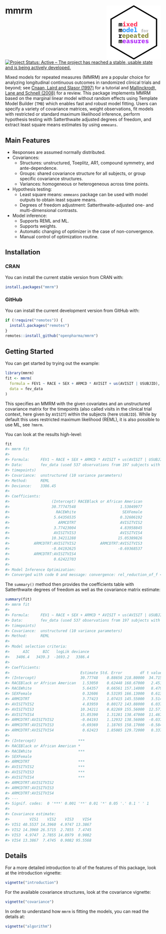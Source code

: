 
<!-- markdownlint-disable-file -->
<!-- README.md needs to be generated from README.Rmd. Please edit that file -->

# mmrm <img src="man/figures/logo.svg" align="right" width="175" />

[![Project Status: Active – The project has reached a stable, usable
state and is being actively
developed.](https://www.repostatus.org/badges/latest/active.svg)](https://www.repostatus.org/#active)  

Mixed models for repeated measures (MMRM) are a popular choice for
analyzing longitudinal continuous outcomes in randomized clinical trials
and beyond; see [Cnaan, Laird and Slasor
(1997)](https://doi.org/10.1002/(SICI)1097-0258(19971030)16:20%3C2349::AID-SIM667%3E3.0.CO;2-E)
for a tutorial and [Mallinckrodt, Lane and Schnell
(2008)](https://doi.org/10.1177/009286150804200402) for a review. This
package implements MMRM based on the marginal linear model without
random effects using Template Model Builder (`TMB`) which enables fast
and robust model fitting. Users can specify a variety of covariance
matrices, weight observations, fit models with restricted or standard
maximum likelihood inference, perform hypothesis testing with
Satterthwaite adjusted degrees of freedom, and extract least square
means estimates by using `emmeans`.

## Main Features

- Responses are assumed normally distributed.
- Covariances:
  - Structures: unstructured, Toeplitz, AR1, compound symmetry, and
    ante-dependence.
  - Groups: shared covariance structure for all subjects, or group
    specific covariance structures.
  - Variances: homogeneous or heterogeneous across time points.
- Hypothesis testing:
  - Least square means: `emmeans` package can be used with model outputs
    to obtain least square means.
  - Degrees of freedom adjustment: Satterthwaite-adjusted one- and
    multi-dimensional contrasts.
- Model inference:
  - Supports REML and ML.
  - Supports weights.
  - Automatic changing of optimizer in the case of non-convergence.
  - Manual control of optimization routine.

## Installation

### CRAN

You can install the current stable version from CRAN with:

``` r
install.packages("mmrm")
```

### GitHub

You can install the current development version from GitHub with:

``` r
if (!require("remotes")) {
  install.packages("remotes")
}
remotes::install_github("openpharma/mmrm")
```

## Getting Started

You can get started by trying out the example:

``` r
library(mmrm)
fit <- mmrm(
  formula = FEV1 ~ RACE + SEX + ARMCD * AVISIT + us(AVISIT | USUBJID),
  data = fev_data
)
```

This specifies an MMRM with the given covariates and an unstructured
covariance matrix for the timepoints (also called visits in the clinical
trial context, here given by `AVISIT`) within the subjects (here
`USUBJID`). While by default this uses restricted maximum likelihood
(REML), it is also possible to use ML, see `?mmrm`.

You can look at the results high-level:

``` r
fit
#> mmrm fit
#> 
#> Formula:     FEV1 ~ RACE + SEX + ARMCD * AVISIT + us(AVISIT | USUBJID)
#> Data:        fev_data (used 537 observations from 197 subjects with maximum 4 
#> timepoints)
#> Covariance:  unstructured (10 variance parameters)
#> Method:      REML
#> Deviance:    3386.45
#> 
#> Coefficients: 
#>                   (Intercept) RACEBlack or African American 
#>                   30.77747548                    1.53049977 
#>                     RACEWhite                     SEXFemale 
#>                    5.64356535                    0.32606192 
#>                      ARMCDTRT                    AVISITVIS2 
#>                    3.77423004                    4.83958845 
#>                    AVISITVIS3                    AVISITVIS4 
#>                   10.34211288                   15.05389826 
#>           ARMCDTRT:AVISITVIS2           ARMCDTRT:AVISITVIS3 
#>                   -0.04192625                   -0.69368537 
#>           ARMCDTRT:AVISITVIS4 
#>                    0.62422703 
#> 
#> Model Inference Optimization:
#> Converged with code 0 and message: convergence: rel_reduction_of_f <= factr*epsmch
```

The `summary()` method then provides the coefficients table with
Satterthwaite degrees of freedom as well as the covariance matrix
estimate:

``` r
summary(fit)
#> mmrm fit
#> 
#> Formula:     FEV1 ~ RACE + SEX + ARMCD * AVISIT + us(AVISIT | USUBJID)
#> Data:        fev_data (used 537 observations from 197 subjects with maximum 4 
#> timepoints)
#> Covariance:  unstructured (10 variance parameters)
#> Method:      REML
#> 
#> Model selection criteria:
#>      AIC      BIC   logLik deviance 
#>   3406.4   3439.3  -1693.2   3386.4 
#> 
#> Coefficients: 
#>                                Estimate Std. Error        df t value Pr(>|t|)
#> (Intercept)                    30.77748    0.88656 218.80000  34.715  < 2e-16
#> RACEBlack or African American   1.53050    0.62448 168.67000   2.451 0.015272
#> RACEWhite                       5.64357    0.66561 157.14000   8.479 1.56e-14
#> SEXFemale                       0.32606    0.53195 166.13000   0.613 0.540744
#> ARMCDTRT                        3.77423    1.07415 145.55000   3.514 0.000589
#> AVISITVIS2                      4.83959    0.80172 143.88000   6.037 1.27e-08
#> AVISITVIS3                     10.34211    0.82269 155.56000  12.571  < 2e-16
#> AVISITVIS4                     15.05390    1.31281 138.47000  11.467  < 2e-16
#> ARMCDTRT:AVISITVIS2            -0.04193    1.12932 138.56000  -0.037 0.970439
#> ARMCDTRT:AVISITVIS3            -0.69369    1.18765 158.17000  -0.584 0.559996
#> ARMCDTRT:AVISITVIS4             0.62423    1.85085 129.72000   0.337 0.736463
#>                                  
#> (Intercept)                   ***
#> RACEBlack or African American *  
#> RACEWhite                     ***
#> SEXFemale                        
#> ARMCDTRT                      ***
#> AVISITVIS2                    ***
#> AVISITVIS3                    ***
#> AVISITVIS4                    ***
#> ARMCDTRT:AVISITVIS2              
#> ARMCDTRT:AVISITVIS3              
#> ARMCDTRT:AVISITVIS4              
#> ---
#> Signif. codes:  0 '***' 0.001 '**' 0.01 '*' 0.05 '.' 0.1 ' ' 1
#> 
#> Covariance estimate:
#>         VIS1    VIS2    VIS3    VIS4
#> VIS1 40.5537 14.3960  4.9747 13.3867
#> VIS2 14.3960 26.5715  2.7855  7.4745
#> VIS3  4.9747  2.7855 14.8979  0.9082
#> VIS4 13.3867  7.4745  0.9082 95.5568
```

## Details

For a more detailed introduction to all of the features of this package,
look at the introduction vignette:

``` r
vignette("introduction")
```

For the available covariance structures, look at the covariance
vignette:

``` r
vignette("covariance")
```

In order to understand how `mmrm` is fitting the models, you can read
the details at:

``` r
vignette("algorithm")
```
